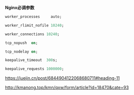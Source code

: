 **Nginx必调参数**

``` sql 
worker_processes     auto; 

worker_rlimit_nofile 10240; 

worker_connections 10240; 

tcp_nopush  on; 

tcp_nodelay on; 

keepalive_timeout  300s;      

keepalive_requests 1000000;
```



https://juejin.cn/post/6844904122068680711#heading-11

http://kmanong.top/kmn/qxw/form/article?id=18470&cate=93